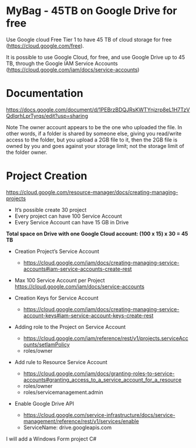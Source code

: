 # MyBag - 45TB on Google Drive for free
Use Google cloud Free Tier 1 to have 45 TB of cloud storage for free (https://cloud.google.com/free).

It is possible to use Google Cloud, for free, and use Google Drive up to 45 TB, through the Google IAM Service Accounts (https://cloud.google.com/iam/docs/service-accounts)

# Documentation
https://docs.google.com/document/d/1PEBrzBDQJRsKWTYnjzrp8eL1H7TzVQdIqrhLprTyrqs/edit?usp=sharing


Note
The owner account appears to be the one who uploaded the file. In other words, if a folder is shared by someone else, giving you read/write access to the folder, but you upload a 2GB file to it, then the 2GB file is owned by you and goes against your storage limit; not the storage limit of the folder owner.


# Project Creation
https://cloud.google.com/resource-manager/docs/creating-managing-projects
- It’s possible create 30 project
- Every project can have 100 Service Account
- Every Service Account can have 15 GB in Drive

**Total space on Drive with one Google Cloud account: (100 x 15) x 30 = 45 TB**


+ Creation Project’s Service Account
  - https://cloud.google.com/iam/docs/creating-managing-service-accounts#iam-service-accounts-create-rest

+ Max 100 Service Account per Project
https://cloud.google.com/iam/docs/service-accounts 

+ Creation Keys for Service Account
  - https://cloud.google.com/iam/docs/creating-managing-service-account-keys#iam-service-account-keys-create-rest 

+ Adding role to the Project on Service Account
  - https://cloud.google.com/iam/reference/rest/v1/projects.serviceAccounts/setIamPolicy 
  - roles/owner

+ Add rule to Resource Service Account
  - https://cloud.google.com/iam/docs/granting-roles-to-service-accounts#granting_access_to_a_service_account_for_a_resource
  - roles/owner
  - roles/servicemanagement.admin

+ Enable Google Drive API
  - https://cloud.google.com/service-infrastructure/docs/service-management/reference/rest/v1/services/enable
  - ServiceName: drive.googleapis.com


I will add a Windows Form project C#
